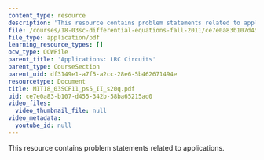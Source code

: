 ```yaml
---
content_type: resource
description: 'This resource contains problem statements related to applications. '
file: /courses/18-03sc-differential-equations-fall-2011/ce7e0a83b107d455342b58ba65215ad0_MIT18_03SCF11_ps5_II_s20q.pdf
file_type: application/pdf
learning_resource_types: []
ocw_type: OCWFile
parent_title: 'Applications: LRC Circuits'
parent_type: CourseSection
parent_uid: df3149e1-a7f5-a2cc-28e6-5b462671494e
resourcetype: Document
title: MIT18_03SCF11_ps5_II_s20q.pdf
uid: ce7e0a83-b107-d455-342b-58ba65215ad0
video_files:
  video_thumbnail_file: null
video_metadata:
  youtube_id: null
---
```

This resource contains problem statements related to applications. 

